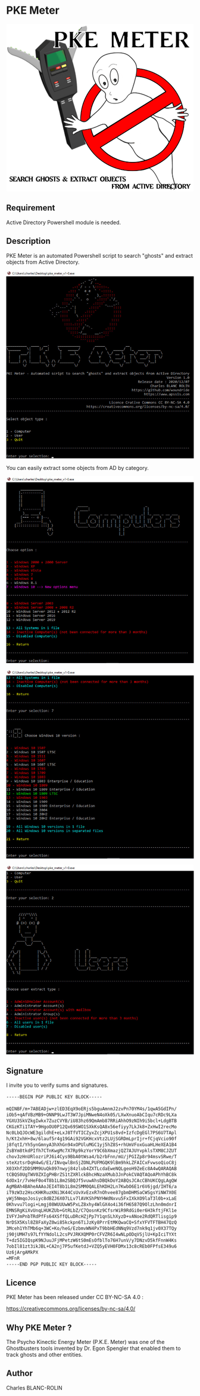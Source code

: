 # PKE Meter

<p align="center"><img src="pke_meter_logo.png"></p>

## Requirement

Active Directory Powershell module is needed.

## Description

PKE Meter is an automated Powershell script to search "ghosts" and extract objects from Active Directory.

<p align="center"><img src="/img/menu_exe.jpg"></p>

You can easily extract some objects from AD by category.

<p align="center"><img src="/img/computers_menu_exe.jpg"></p>

<p align="center"><img src="/img/windows_10_menu_exe.jpg"></p>

<p align="center"><img src="/img/users_menu_exe.jpg"></p>

## Signature

I invite you to verify sums and signatures.

```
-----BEGIN PGP PUBLIC KEY BLOCK-----

mQINBF/m+7ABEADjw+zlED3EqX9oERjs5bguAmnmJ2zvPn70YM4s/1qwA5GdIPn/
iOb5+qAfVBzMB9+ONNP9LwJT3W7JpiMNweN4oXk05/LXwXnuoAbCIqu7cRDc9LXa
YGXU3SkVZkgIwkx7ZuzCVYB/iU83hz69QmAmb87RRiAhhO9zNIh9i5bcl+LdgBTB
CKGzKTi1TAY+9HgoOU0P12Qx69SWO1SXkKsQA8x56efiyy7LkJk8+ZxHwI2recMo
Nc0LbQJOcWE3gildhE+eLxJ8TfVTICZyxZcjXPU1s8vd+IzfcDgEGl7PS6U7TApl
h/Kt2xhH+8w/6lauf5r4g19GAi92VGKHcxVtz2LUjSGRDmLprIjr+fCjqVcio90f
j8fqtI/Yh5ynGmnyA3hXhGn94xOPUluMGC1yj5hZ8S+rhUmVFoxGuaHLHeXEA1B4
ZsBYm8tkdPIfh7CTnKwgMc7X7Rp9kzYorY9C6bXmazjQZ7AJUYvpklsTXM8CJZUT
chov3zHnURlozriPJ6i4Cys9BbA0tWsa4/b2rbFnn/mU/jPGIZp8r94msvSRwe/T
steXztsrDqH4wG/E1/INvqwlBnSjZONLPUFMGQK9lBm9hkLZFAICxFvwsoQioC8j
X03Xhf2DDSMM9UuQk097nwyj84zlub4ZXTLcdaEweNQLgeoH9ZeEc8A4wQARAQAB
tCBQS0UgTWV0ZXIgPHBrZS1tZXRlckBhcHNzaXMub3JnPokCVAQTAQoAPhYhBC8k
6dOx1r/7vHeF0o4T8b1L8m2SBQJf5vuwAhsDBQkDoY2ABQsJCAcCBhUKCQgLAgQW
AgMBAh4BAheAAAoJEI4T8b1L8m2SMM0QALEhKDH2Ln7KwbO6E1r6V6jgd/IHT6/a
iT9zW3z2HscKHKRuzKNi3K44CsUvXvEzxR7nOhvee87gbmDHMSaCWSgsYiNW7X0E
yWj5NmqoJosiyc8dBZJ6X07LLv7lAVKShPNYHWdNxvu5FxIXkXO9laT3l0b+xLaE
0Khvvu7logi+Lmgj08WUUUwW5PxLZ8xhy4WlGX4o4i36fH6587Q9OlzLhn0mdnrI
EMNSRgKiXvUnqLHUKZUb+GtRLbZ/C7QosnKz9CfsrWiR9RdGi0er6H3kftjFKl1e
IVFYJmPnbTRdPfFs64XSffQLuDRcHZjPp7Y1qnSLhXyzD+vANoe2RdQRTlisgip9
NrDSX5Ksl8Z8FaXyZ0wi85kckpn6TiJzKy8PrrEtMKQwaCQ+SfxYFVTFTBH47QzQ
3Mceh1YhTMb6q+3WC+Ko/heG/EzbmvWN4PxT9bbHEdNNq9Vzd7nk9q1jv0X37TQy
j90jUMH7s97LfYYNdolL2csPVJRKXQMP0rCFVZR6I4wNLpODqVSjlU+KpIciTYXt
T+dz5IGIQspK9NJuuJFjMPetzW6tS0mEsOfblTo76H7unV/y7DNzvD5kfFnnW4Ks
7obIl81zt3ikJBL+CA2nj7P5ufKetdJ+VZQ5yEVH0FDMx13c8cREb0FPfsE349u6
Uz6jArgAMkPX
=MFnR
-----END PGP PUBLIC KEY BLOCK-----
```
## Licence

PKE Meter has been released under CC BY-NC-SA 4.0 :

https://creativecommons.org/licenses/by-nc-sa/4.0/

## Why PKE Meter ?

The Psycho Kinectic Energy Meter (P.K.E. Meter) was one of the Ghostbusters tools invented by Dr. Egon Spengler that enabled them to track ghosts and other entities.

## Author

Charles BLANC-ROLIN
